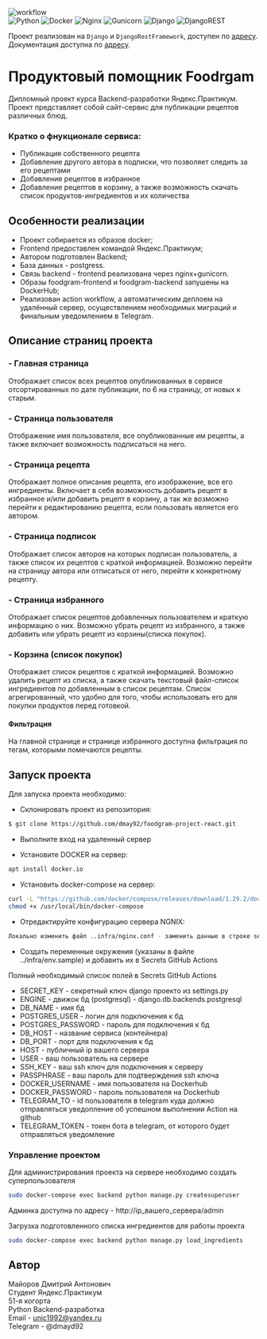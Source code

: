 ![workflow](https://github.com/dmay92/foodgram-project-react/actions/workflows/foodgram_workflow.yml/badge.svg)  
![Python](https://img.shields.io/badge/python-3670A0?style=for-the-badge&logo=python&logoColor=ffdd54)
![Docker](https://img.shields.io/badge/docker-%230db7ed.svg?style=for-the-badge&logo=docker&logoColor=white)
![Nginx](https://img.shields.io/badge/nginx-%23009639.svg?style=for-the-badge&logo=nginx&logoColor=white)
![Gunicorn](https://img.shields.io/badge/gunicorn-%298729.svg?style=for-the-badge&logo=gunicorn&logoColor=white)
![Django](https://img.shields.io/badge/django-%23092E20.svg?style=for-the-badge&logo=django&logoColor=white)
![DjangoREST](https://img.shields.io/badge/DJANGO-REST-ff1709?style=for-the-badge&logo=django&logoColor=white&color=ff1709&labelColor=gray)

Проект реализован на `Django` и `DjangoRestFramework`, доступен по [адресу](http://51.250.101.113).  
Документация доступна по [адресу](http://51.250.101.113/api/docs/redoc.html).

# Продуктовый помощник Foodrgam
Дипломный проект курса Backend-разработки Яндекс.Практикум.  
Проект представляет собой сайт-сервис для публикации рецептов различных блюд.

### Кратко о фнукционале сервиса:
- Публикация собственного рецепта
- Добавление другого автора в подписки, что позволяет следить за его рецептами
- Добавление рецептов в избранное
- Добавление рецептов в корзину, а также возможность скачать список продуктов-ингредиентов и их количества


## Особенности реализации

- Проект собирается из образов docker;
- Frontend предоставлен командой Яндекс.Практикум;
- Автором подготовлен Backend;
- База данных - postgress.
- Связь backend - frontend реализована через nginx+gunicorn.
- Образы foodgram-frontend и foodgram-backend запушены на DockerHub;
- Реализован action workflow, а автоматическим деплоем на удалённый сервер, осуществлением необходимых миграций и финальным уведомлением в Telegram.

## Описание страниц проекта

### - Главная страница
Отображает список всех рецептов опубликованных в сервисе отсортированных по дате публикации, по 6 на страницу, от новых к старым.

### - Страница пользователя
Отображение имя пользователя, все опубликованные им рецепты, а также включает возможность подписаться на него.

### - Страница рецепта
Отображает полное описание рецепта, его изображение, все его ингредиенты. Включает в себя возможность добавить рецепт в избранное и/или добавить рецепт в корзину, а так же возможно перейти к редактированию рецепта, если пользовать является его автором.

### - Страница подписок
Отображает список авторов на которых подписан пользователь, а также список их рецептов с краткой информацией. Возможно перейти на страницу автора или отписаться от него, перейти к конкретному рецепту.

### - Страница избранного
Отображает список рецептов добавленных пользователем и краткую информацию о них. Возможно убрать рецепт из избранного, а также добавить или убрать рецепт из корзины(списка покупок).

### - Корзина (список покупок)
Отображает список рецептов с краткой информацией. Возможно удалить рецепт из списка, а также скачать текстовый файл-список ингредиентов по добавленным в список рецептам. Список агрегированный, что удобно для того, чтобы использовать его для покупки продуктов перед готовкой.

#### Фильтрация
На главной странице и странице избранного доступна фильтрация по тегам, которыми помечаются рецепты.

## Запуск проекта
Для запуска проекта необходимо:

- Склонировать проект из репозитория:

```sh
$ git clone https://github.com/dmay92/foodgram-project-react.git
```

- Выполните вход на удаленный сервер

- Установите DOCKER на сервер:
```sh
apt install docker.io 
```

- Установить docker-compose на сервер:
```sh
curl -L "https://github.com/docker/compose/releases/download/1.29.2/docker-compose-$(uname -s)-$(uname -m)" -o /usr/local/bin/docker-compose
chmod +x /usr/local/bin/docker-compose
```

- Отредактируйте конфигурацию сервера NGNIX:
```sh
Локально изменить файл ..infra/nginx.conf - заменить данные в строке server_name на IP-адрес удаленного сервера
```

- Создать переменные окружения (указаны в файле ../infra/env.sample) и добавить их в Secrets GitHub Actions

Полный необходимый список полей в Secrets GitHub Actions
* SECRET_KEY - секретный ключ django проекто из settings.py
* ENGINE - движок бд (postgresql) - django.db.backends.postgresql
* DB_NAME - имя бд
* POSTGRES_USER - логин для подключения к бд
* POSTGRES_PASSWORD - пароль для подключения к бд
* DB_HOST - название сервиса (контейнера)
* DB_PORT - порт для подключения к бд
* HOST - публичный ip вашего сервера
* USER - ваш пользователь на сервере
* SSH_KEY - ваш ssh ключ для подключения к серверу
* PASSPHRASE - ваш пароль для подтверждения ssh ключа
* DOCKER_USERNAME - имя пользователя на Dockerhub
* DOCKER_PASSWORD - пароль пользователя на Dockerhub
* TELEGRAM_TO - id пользователя в telegram куда должно отправляться уведопление об успешном выполнении Action на github
* TELEGRAM_TOKEN - токен бота в telegram, от которого будет отправляться уведомление

### Управление проектом
Для администрирования проекта на сервере необходимо создать суперпользователя
```sh
sudo docker-compose exec backend python manage.py createsuperuser
```

Админка доступна по адресу - http://ip_вашего_сервера/admin

Загрузка подготовленного списка ингредиентов для работы проекта
```sh
sudo docker-compose exec backend python manage.py load_ingredients
```

## Автор
Майоров Дмитрий Антонович  
Студент Яндекс.Практикум  
51-я когорта  
Python Backend-разработка  
Email - unic1992@yandex.ru  
Telegram - @dmayd92
